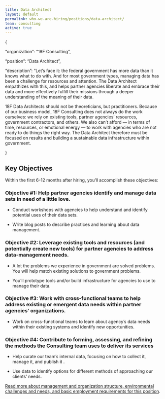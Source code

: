 ```yaml
---
title: Data Architect
layout: default
permalink: who-we-are-hiring/positions/data-architect/
team: consulting
active: true
---
```

{

“organization”: “18F Consulting”,

“position”: “Data Architect”,

“description”: “Let’s face it: the federal government has more data than
it knows what to do with. And for most government types, managing data
has been a challenge for resources and attention. The Data Architect
empathizes with this, and helps partner agencies liberate and embrace
their data and more effectively fulfill their missions through a deeper
understanding of the meaning of their data.

18F Data Architects should not be theoreticians, but practitioners.
Because of our business model, 18F Consulting does not always do the
work ourselves: we rely on existing tools, partner agencies’ resources,
government contractors, and others. We also can’t afford — in terms of
time, resources, or emotional energy — to work with agencies who are not
ready to do things the right way. The Data Architect therefore must be
focused on results and building a sustainable data infrastructure within
government.

}

## Key Objectives

Within the first 6-12 months after hiring, you’ll accomplish these
objectives:

### Objective \#1: Help partner agencies identify and manage data sets in need of a little love.

-   Conduct workshops with agencies to help understand and identify potential uses of their data sets.

-   Write blog posts to describe practices and learning about data management.

### Objective \#2: Leverage existing tools and resources (and potentially create new tools) for partner agencies to address data-management needs.

-   A lot the problems we experience in government are solved problems. You will help match existing solutions to government problems.

-   You’ll prototype tools and/or build infrastructure for agencies to use to manage their data.

### Objective \#3: Work with cross-functional teams to help address existing or emergent data needs within partner agencies’ organizations.

-   Work on cross-functional teams to learn about agency’s data needs within their existing systems and identify new opportunities.

### Objective \#4: Contribute to forming, assessing, and refining the methods the Consulting team uses to deliver its services

-   Help curate our team’s internal data, focusing on how to collect it, manage it, and publish it .

-   Use data to identify options for different methods of approaching our clients’ needs.

[Read more about management and organization structure, environmental
challenges and needs, and basic employment requirements for this
position](https://pages.18f.gov/joining-18f/who-we-are-hiring/positions/18f-consulting/).
